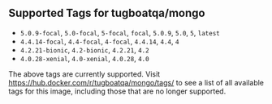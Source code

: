## Supported Tags for tugboatqa/mongo

* `5.0.9-focal`, `5.0-focal`, `5-focal`, `focal`, `5.0.9`, `5.0`, `5`, `latest`
* `4.4.14-focal`, `4.4-focal`, `4-focal`, `4.4.14`, `4.4`, `4`
* `4.2.21-bionic`, `4.2-bionic`, `4.2.21`, `4.2`
* `4.0.28-xenial`, `4.0-xenial`, `4.0.28`, `4.0`

The above tags are currently supported. Visit https://hub.docker.com/r/tugboatqa/mongo/tags/ to see a list of all available tags for this image, including those that are no longer supported.
